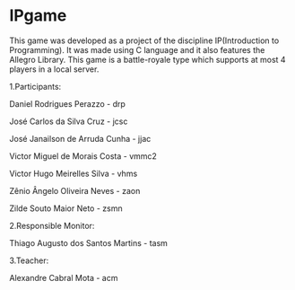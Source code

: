 # IPgame
This game was developed as a project of the discipline IP(Introduction to Programming). It was
made using C language and it also features the Allegro Library.
This game is a battle-royale type which supports at most 4 players in a local server.

1.Participants:

Daniel Rodrigues Perazzo - drp

José Carlos da Silva Cruz - jcsc

José Janailson de Arruda Cunha - jjac

Victor Miguel de Morais Costa - vmmc2

Victor Hugo Meirelles Silva - vhms

Zênio Ângelo Oliveira Neves - zaon

Zilde Souto Maior Neto - zsmn


2.Responsible Monitor:

Thiago Augusto dos Santos Martins - tasm

3.Teacher:

Alexandre Cabral Mota - acm

